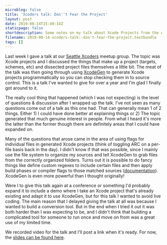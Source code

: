 ```yaml
---
microblog: false
title: 'Xcoders talk: Don''t Fear the Project'
layout: post
date: 2019-08-14T15:49:14Z
staticpage: false
shortdescription: Some notes on my talk about Xcode Projects from the August Seattle Xcoders meetup.
filename: 2019-08-14-xcoders-talk:-don't-fear-the-project.textbundle
tags: []
---
```

Last week I gave a talk at our [Seattle Xcoders](https://xcoders.org) meetup group. The topic was Xcode projects and I discussed the things that make up a project (targets, schemes, etc) and dissected project files themselves a little bit. The meat of the talk was then going through using [XcodeGen](https://github.com/yonaskolb/XcodeGen) to generate Xcode projects programmatically so you can stop checking them in to source control. This is a talk I've wanted to give for over a year and I'm glad I finally got around to it.

The really cool thing that happened (which I was not expecting) is the level of questions & discussion after I wrapped up the talk. I've not seen as many questions come out of a talk as this one had. That can generally mean 1 of 2 things. Either 1) I could have done better at explaining things or 2) The topic generated that much genuine interest in people. From what I heard it's more the latter than the former though there are definitely areas that I could have expanded on.

Many of the questions that arose came in the area of using flags for individual files in generated Xcode projects (think of toggling ARC on a per-file basis back in the day). I didn't know if that was possible, since I mainly use the file system to organize my sources and tell XcodeGen to grab files from the correctly organized folders. Turns out it is possible to do fancy things like define custom regexes to include certain files and then apply build phases or compiler flags to those matched sources ([documentation](https://github.com/yonaskolb/XcodeGen/blob/master/Docs/ProjectSpec.md#sources)). XcodeGen is even more powerful than I thought originally!

Were I to give this talk again at a conference or something I'd probably expand it to include a demo where I take an Xcode project that's already existing and adapt it to use XcodeGen, but for this talk I wanted to avoid live coding. The main reason that I delayed giving the talk at all was because I wanted to build a conversion tool. But in the end when I tried it out it was both harder than I was expecting to be, and I didn't think that building a complicated tool for someone to run once and move on from was a great use of my limited time.

We recorded video for the talk and I'll post a link when it's ready. For now, the [slides can be found here](/assets/dont-fear-the-project-slides.pdf).
